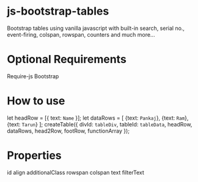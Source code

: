 # js-bootstrap-tables
Bootstrap tables using vanilla javascript with built-in search, serial no., event-firing, colspan, rowspan, counters and much more...

# Optional Requirements
Require-js
Bootstrap

# How to use
let headRow = [{ text: `Name` }];
let dataRows = [
{text: `Pankaj`},
{text: `Ram`},
{text: `Tarun`}
];
createTable({ divId: `tableDiv`, tableId: `tableData`, headRow, dataRows, head2Row, footRow, functionArray });

# Properties
id
align
additionalClass
rowspan
colspan
text
filterText
